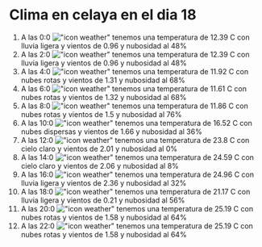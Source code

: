 # Clima en celaya en el dia 18

1. A las 0:0 !["icon weather"](http://openweathermap.org/img/w/10n.png) tenemos una temperatura de 12.39 C con lluvia ligera y  vientos de 0.96 y nubosidad al 48%
1. A las 2:0 !["icon weather"](http://openweathermap.org/img/w/10n.png) tenemos una temperatura de 12.39 C con lluvia ligera y  vientos de 0.96 y nubosidad al 48%
1. A las 4:0 !["icon weather"](http://openweathermap.org/img/w/04n.png) tenemos una temperatura de 11.92 C con nubes rotas y  vientos de 1.31 y nubosidad al 68%
1. A las 6:0 !["icon weather"](http://openweathermap.org/img/w/04n.png) tenemos una temperatura de 11.61 C con nubes rotas y  vientos de 1.32 y nubosidad al 68%
1. A las 8:0 !["icon weather"](http://openweathermap.org/img/w/04d.png) tenemos una temperatura de 11.86 C con nubes rotas y  vientos de 1.5 y nubosidad al 76%
1. A las 10:0 !["icon weather"](http://openweathermap.org/img/w/03d.png) tenemos una temperatura de 16.52 C con nubes dispersas y  vientos de 1.66 y nubosidad al 36%
1. A las 12:0 !["icon weather"](http://openweathermap.org/img/w/01d.png) tenemos una temperatura de 23.8 C con cielo claro y  vientos de 2.01 y nubosidad al 0%
1. A las 14:0 !["icon weather"](http://openweathermap.org/img/w/02d.png) tenemos una temperatura de 24.59 C con cielo claro y  vientos de 2.06 y nubosidad al 8%
1. A las 16:0 !["icon weather"](http://openweathermap.org/img/w/10d.png) tenemos una temperatura de 24.96 C con lluvia ligera y  vientos de 2.36 y nubosidad al 32%
1. A las 18:0 !["icon weather"](http://openweathermap.org/img/w/10d.png) tenemos una temperatura de 21.17 C con lluvia ligera y  vientos de 0.21 y nubosidad al 56%
1. A las 20:0 !["icon weather"](http://openweathermap.org/img/w/04n.png) tenemos una temperatura de 25.19 C con nubes rotas y  vientos de 1.58 y nubosidad al 64%
1. A las 22:0 !["icon weather"](http://openweathermap.org/img/w/04n.png) tenemos una temperatura de 25.19 C con nubes rotas y  vientos de 1.58 y nubosidad al 64%
